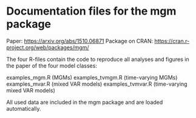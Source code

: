 # Documentation files for the mgm package

Paper: https://arxiv.org/abs/1510.06871
Package on CRAN: https://cran.r-project.org/web/packages/mgm/

The four R-files contain the code to reproduce all analyses and figures in the paper of the four model classes:

examples_mgm.R (MGMs)
examples_tvmgm.R (time-varying MGMs)
examples_mvar.R (mixed VAR models)
examples_tvmvar.R (time-varying mixed VAR models)

All used data are included in the mgm package and are loaded automatically.


